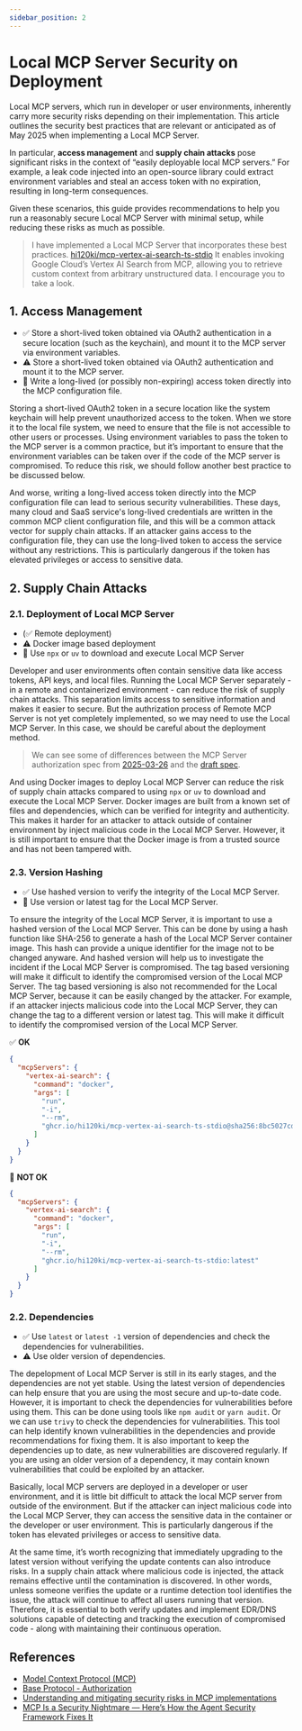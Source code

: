 ```yaml
---
sidebar_position: 2
---
```


# Local MCP Server Security on Deployment

Local MCP servers, which run in developer or user environments, inherently carry more security risks depending on their implementation. This article outlines the security best practices that are relevant or anticipated as of May 2025 when implementing a Local MCP Server.

In particular, **access management** and **supply chain attacks** pose significant risks in the context of “easily deployable local MCP servers.” For example, a leak code injected into an open-source library could extract environment variables and steal an access token with no expiration, resulting in long-term consequences.

Given these scenarios, this guide provides recommendations to help you run a reasonably secure Local MCP Server with minimal setup, while reducing these risks as much as possible.

> I have implemented a Local MCP Server that incorporates these best practices. [hi120ki/mcp-vertex-ai-search-ts-stdio](https://github.com/hi120ki/mcp-vertex-ai-search-ts-stdio)
> It enables invoking Google Cloud’s Vertex AI Search from MCP, allowing you to retrieve custom context from arbitrary unstructured data. I encourage you to take a look.

## 1. Access Management

- ✅ Store a short-lived token obtained via OAuth2 authentication in a secure location (such as the keychain), and mount it to the MCP server via environment variables.
- ⚠️ Store a short-lived token obtained via OAuth2 authentication and mount it to the MCP server.
- 🚫 Write a long-lived (or possibly non-expiring) access token directly into the MCP configuration file.

Storing a short-lived OAuth2 token in a secure location like the system keychain will help prevent unauthorized access to the token. When we store it to the local file system, we need to ensure that the file is not accessible to other users or processes. Using environment variables to pass the token to the MCP server is a common practice, but it’s important to ensure that the environment variables can be taken over if the code of the MCP server is compromised. To reduce this risk, we should follow another best practice to be discussed below.

And worse, writing a long-lived access token directly into the MCP configuration file can lead to serious security vulnerabilities. These days, many cloud and SaaS service's long-lived credentials are written in the common MCP client configuration file, and this will be a common attack vector for supply chain attacks. If an attacker gains access to the configuration file, they can use the long-lived token to access the service without any restrictions. This is particularly dangerous if the token has elevated privileges or access to sensitive data.

## 2. Supply Chain Attacks

### 2.1. Deployment of Local MCP Server

- (✅ Remote deployment)
- ⚠️ Docker image based deployment
- 🚫 Use `npx` or `uv` to download and execute Local MCP Server

Developer and user environments often contain sensitive data like access tokens, API keys, and local files. Running the Local MCP Server separately - in a remote and containerized environment - can reduce the risk of supply chain attacks. This separation limits access to sensitive information and makes it easier to secure. But the authrization process of Remote MCP Server is not yet completely implemented, so we may need to use the Local MCP Server. In this case, we should be careful about the deployment method.

> We can see some of differences between the MCP Server authorization spec from [2025-03-26](https://github.com/modelcontextprotocol/modelcontextprotocol/blob/main/docs/specification/2025-03-26/basic/authorization.mdx) and the [draft spec](https://github.com/modelcontextprotocol/modelcontextprotocol/blob/main/docs/specification/draft/basic/authorization.mdx).

And using Docker images to deploy Local MCP Server can reduce the risk of supply chain attacks compared to using `npx` or `uv` to download and execute the Local MCP Server. Docker images are built from a known set of files and dependencies, which can be verified for integrity and authenticity. This makes it harder for an attacker to attack outside of container environment by inject malicious code in the Local MCP Server. However, it is still important to ensure that the Docker image is from a trusted source and has not been tampered with.

### 2.3. Version Hashing

- ✅ Use hashed version to verify the integrity of the Local MCP Server.
- 🚫 Use version or latest tag for the Local MCP Server.

To ensure the integrity of the Local MCP Server, it is important to use a hashed version of the Local MCP Server. This can be done by using a hash function like SHA-256 to generate a hash of the Local MCP Server container image. This hash can provide a unique identifier for the image not to be changed anyware. And hashed version will help us to investigate the incident if the Local MCP Server is compromised. The tag based versioning will make it difficult to identify the compromised version of the Local MCP Server. The tag based versioning is also not recommended for the Local MCP Server, because it can be easily changed by the attacker. For example, if an attacker injects malicious code into the Local MCP Server, they can change the tag to a different version or latest tag. This will make it difficult to identify the compromised version of the Local MCP Server.

✅ **OK**

```json
{
  "mcpServers": {
    "vertex-ai-search": {
      "command": "docker",
      "args": [
        "run",
        "-i",
        "--rm",
        "ghcr.io/hi120ki/mcp-vertex-ai-search-ts-stdio@sha256:8bc5027cd219cdcd0d6860e2e6a7a4059d566bb3b55dc5fdcbd7a1ebba52aeff"
      ]
    }
  }
}
```

🚫 **NOT OK**

```json
{
  "mcpServers": {
    "vertex-ai-search": {
      "command": "docker",
      "args": [
        "run",
        "-i",
        "--rm",
        "ghcr.io/hi120ki/mcp-vertex-ai-search-ts-stdio:latest"
      ]
    }
  }
}
```

### 2.2. Dependencies

- ✅ Use `latest` or `latest -1` version of dependencies and check the dependencies for vulnerabilities.
- ⚠️ Use older version of dependencies.

The depelopment of Local MCP Server is still in its early stages, and the dependencies are not yet stable. Using the latest version of dependencies can help ensure that you are using the most secure and up-to-date code. However, it is important to check the dependencies for vulnerabilities before using them. This can be done using tools like `npm audit` or `yarn audit`. Or we can use `trivy` to check the dependencies for vulnerabilities. This tool can help identify known vulnerabilities in the dependencies and provide recommendations for fixing them. It is also important to keep the dependencies up to date, as new vulnerabilities are discovered regularly. If you are using an older version of a dependency, it may contain known vulnerabilities that could be exploited by an attacker.

Basically, local MCP servers are deployed in a developer or user environment, and it is little bit difficult to attack the local MCP server from outside of the environment. But if the attacker can inject malicious code into the Local MCP Server, they can access the sensitive data in the container or the developer or user environment. This is particularly dangerous if the token has elevated privileges or access to sensitive data.

At the same time, it’s worth recognizing that immediately upgrading to the latest version without verifying the update contents can also introduce risks. In a supply chain attack where malicious code is injected, the attack remains effective until the contamination is discovered. In other words, unless someone verifies the update or a runtime detection tool identifies the issue, the attack will continue to affect all users running that version. Therefore, it is essential to both verify updates and implement EDR/DNS solutions capable of detecting and tracking the execution of compromised code - along with maintaining their continuous operation.

## References

- [Model Context Protocol (MCP)](https://modelcontextprotocol.io/introduction)
- [Base Protocol - Authorization](https://modelcontextprotocol.io/specification/2025-03-26/basic/authorization)
- [Understanding and mitigating security risks in MCP implementations](https://techcommunity.microsoft.com/blog/microsoft-security-blog/understanding-and-mitigating-security-risks-in-mcp-implementations/4404667)
- [MCP Is a Security Nightmare — Here’s How the Agent Security Framework Fixes It](https://medium.com/data-science-collective/mcp-is-a-security-nightmare-heres-how-the-agent-security-framework-fixes-it-fd419fdfaf4e)
